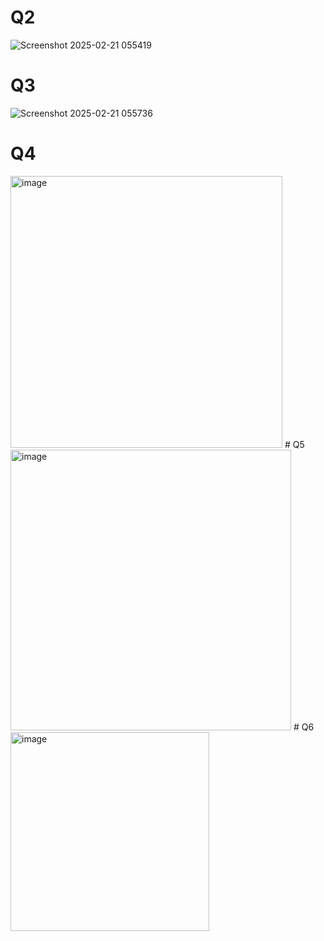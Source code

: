 # Q2
![Screenshot 2025-02-21 055419](https://github.com/user-attachments/assets/7b1c1769-2702-42b6-ac37-4d39304e609d)
# Q3
![Screenshot 2025-02-21 055736](https://github.com/user-attachments/assets/7cb17ce5-b38e-4b8b-aaff-67bd2256af99)
# Q4
<img width="435" alt="image" src="https://github.com/user-attachments/assets/83cc755d-1e50-44da-8e14-8f02eba65d61" />
# Q5
<img width="449" alt="image" src="https://github.com/user-attachments/assets/798aa2d6-4fd3-4f8b-8b01-035432016d21" />
# Q6
<img width="318" alt="image" src="https://github.com/user-attachments/assets/50a17e0f-30be-41ab-a3dc-0bd0dca6acf2" />

